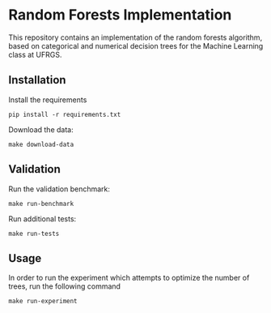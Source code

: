 # Random Forests Implementation

This repository contains an implementation of the random forests algorithm, based on categorical and numerical decision trees for the Machine Learning class at UFRGS.

## Installation

Install the requirements

```
pip install -r requirements.txt
```

Download the data:

```
make download-data
```

## Validation

Run the validation benchmark:

```
make run-benchmark
```

Run additional tests:

```
make run-tests
```

## Usage

In order to run the experiment which attempts to optimize the number of trees, run the following command

```
make run-experiment
```
